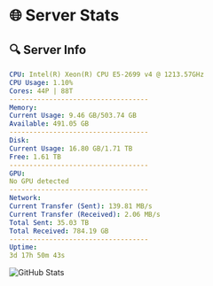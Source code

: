# 🌐 Server Stats
## 🔍 Server Info
```yaml
CPU: Intel(R) Xeon(R) CPU E5-2699 v4 @ 1213.57GHz
CPU Usage: 1.10%
Cores: 44P | 88T
-----------------------------------
Memory:
Current Usage: 9.46 GB/503.74 GB
Available: 491.05 GB
-----------------------------------
Disk:
Current Usage: 16.80 GB/1.71 TB
Free: 1.61 TB
-----------------------------------
GPU:
No GPU detected
-----------------------------------
Network:
Current Transfer (Sent): 139.81 MB/s
Current Transfer (Received): 2.06 MB/s
Total Sent: 35.03 TB
Total Received: 784.19 GB
-----------------------------------
Uptime:
3d 17h 50m 43s
```
![GitHub Stats](https://img.shields.io/badge/Updated-2025-02-11_16:34:01-blue)